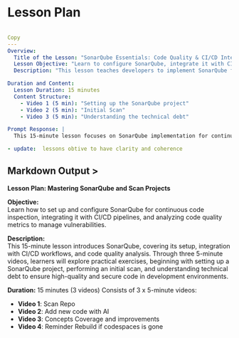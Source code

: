 # Lesson Plan

```yaml

Copy
---
Overview:
  Title of the Lesson: "SonarQube Essentials: Code Quality & CI/CD Integration"
  Lesson Objective: "Learn to configure SonarQube, integrate it with CI/CD pipelines, and interpret code quality metrics for continuous inspection."
  Description: "This lesson teaches developers to implement SonarQube for static code analysis, covering project setup, scanning, and technical debt analysis. Participants will gain hands-on experience integrating SonarQube into development workflows to improve code security and maintainability."

Duration and Content:
  Lesson Duration: 15 minutes
  Content Structure:
    - Video 1 (5 min): "Setting up the SonarQube project"
    - Video 2 (5 min): "Initial Scan"
    - Video 3 (5 min): "Understanding the technical debt"

Prompt Response: |
  This 15-minute lesson focuses on SonarQube implementation for continuous code inspection. It covers three key areas: (1) Configuration of SonarQube projects and quality profiles, (2) Integration with CI/CD pipelines using scanners and webhooks for automated analysis, and (3) Interpretation of critical metrics like bugs, vulnerabilities, code smells, coverage, and technical debt. The practical approach demonstrates how to embed SonarQube in development workflows to enforce quality gates, identify security hotspots, and track technical debt trends for better project health management in agile environments.

- update:  lessons obtive to have clarity and coherence

```

## Markdown Output >


**Lesson Plan: Mastering SonarQube and Scan Projects**

**Objective:**  
Learn how to set up and configure SonarQube for continuous code inspection, integrating it with CI/CD pipelines, and analyzing code quality metrics to manage vulnerabilities.

**Description:**  
This 15-minute lesson introduces SonarQube, covering its setup, integration with CI/CD workflows, and code quality analysis. Through three 5-minute videos, learners will explore practical exercises, beginning with setting up a SonarQube project, performing an initial scan, and understanding technical debt to ensure high-quality and secure code in development environments.

**Duration:** 15 minutes (3 videos)
  Consists of 3 x 5-minute videos:  
  - **Video 1**: Scan Repo
  - **Video 2**: Add new code with AI
  - **Video 3**: Concepts Coverage and improvements
  - **Video 4**: Reminder Rebuild if codespaces is gone
  